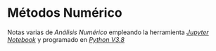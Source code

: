 # Métodos Numérico

Notas varias de *Análisis Numérico* empleando la herramienta *[Jupyter Notebook](http://jupyter.org/ "Jupyter Notebook's home page")* y programado en *[Python V3.8](https://www.python.org/ "Python's home page")*


